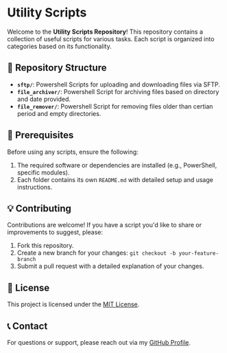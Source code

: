 # Utility Scripts

Welcome to the **Utility Scripts Repository**! This repository contains a collection of useful scripts for various tasks. Each script is organized into categories based on its functionality.

## 📁 Repository Structure
- **`sftp/`**: Powershell Scripts for uploading and downloading files via SFTP.
- **`file_archiver/`**: Powershell Script for archiving files based on directory and date provided.
- **`file_remover/`**: Powershell Script for removing files older than certian period and empty directories.

## 🔧 Prerequisites

Before using any scripts, ensure the following:
1. The required software or dependencies are installed (e.g., PowerShell, specific modules).
2. Each folder contains its own `README.md` with detailed setup and usage instructions.

## 💡 Contributing

Contributions are welcome! If you have a script you'd like to share or improvements to suggest, please:
1. Fork this repository.
2. Create a new branch for your changes: `git checkout -b your-feature-branch`
3. Submit a pull request with a detailed explanation of your changes.

## 📜 License

This project is licensed under the [MIT License](LICENSE).

## 📞 Contact

For questions or support, please reach out via my [GitHub Profile](https://github.com/Manishlimbu1221).
